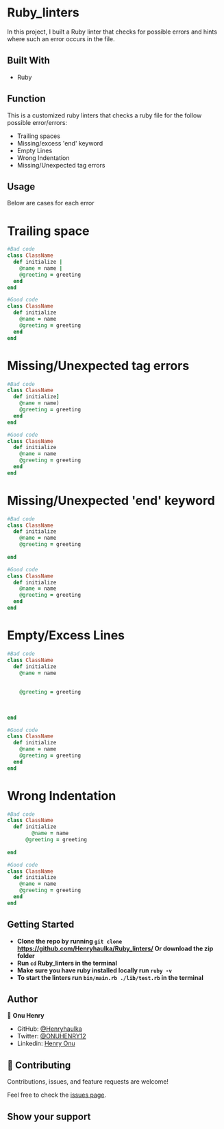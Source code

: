 # Ruby_linters
In this project, I built a Ruby linter that checks for possible errors and hints where such an error occurs in the file.


## Built With

- Ruby

## Function
This is a customized ruby linters that checks a ruby file for the follow possible error/errors:
- Trailing spaces
- Missing/excess 'end' keyword
- Empty Lines
- Wrong Indentation
- Missing/Unexpected tag errors

## Usage
Below are cases for each error
# Trailing space
~~~ruby
#Bad code
class ClassName
  def initialize |
    @name = name |
    @greeting = greeting
  end
end

#Good code
class ClassName
  def initialize
    @name = name
    @greeting = greeting
  end
end

~~~

# Missing/Unexpected tag errors
~~~ruby
#Bad code
class ClassName
  def initialize]
    @name = name)
    @greeting = greeting
  end
end

#Good code
class ClassName
  def initialize
    @name = name
    @greeting = greeting
  end
end

~~~

# Missing/Unexpected 'end' keyword
~~~ruby
#Bad code
class ClassName
  def initialize
    @name = name
    @greeting = greeting
    
end

#Good code
class ClassName
  def initialize
    @name = name
    @greeting = greeting
  end
end

~~~

# Empty/Excess Lines
~~~ruby
#Bad code
class ClassName
  def initialize
    @name = name
    
   
    @greeting = greeting
   
   
   
end

#Good code
class ClassName
  def initialize
    @name = name
    @greeting = greeting
  end
end

~~~

# Wrong Indentation
~~~ruby
#Bad code
class ClassName
  def initialize
        @name = name
      @greeting = greeting
    
end

#Good code
class ClassName
  def initialize
    @name = name
    @greeting = greeting
  end
end

~~~
## Getting Started

- **Clone the repo by running `git clone` https://github.com/Henryhaulka/Ruby_linters/ Or download the zip folder**
- **Run `cd` Ruby_linters in the terminal**
- **Make sure you have ruby installed locally run `ruby -v`**
- **To start the linters run `bin/main.rb ./lib/test.rb` in the terminal**

## Author


👤 **Onu Henry**

- GitHub: [@Henryhaulka](https://github.com/Henryhaulka)
- Twitter: [@ONUHENRY12](https://twitter.com/ONUHENRY12)
- Linkedin: [Henry Onu](https://www.linkedin.com/in/henry-onu-9a15b11b6/)

## 🤝 Contributing

Contributions, issues, and feature requests are welcome!

Feel free to check the [issues page](https://github.com/Henryhaulka/Think_a_Number/issues/).

## Show your support


